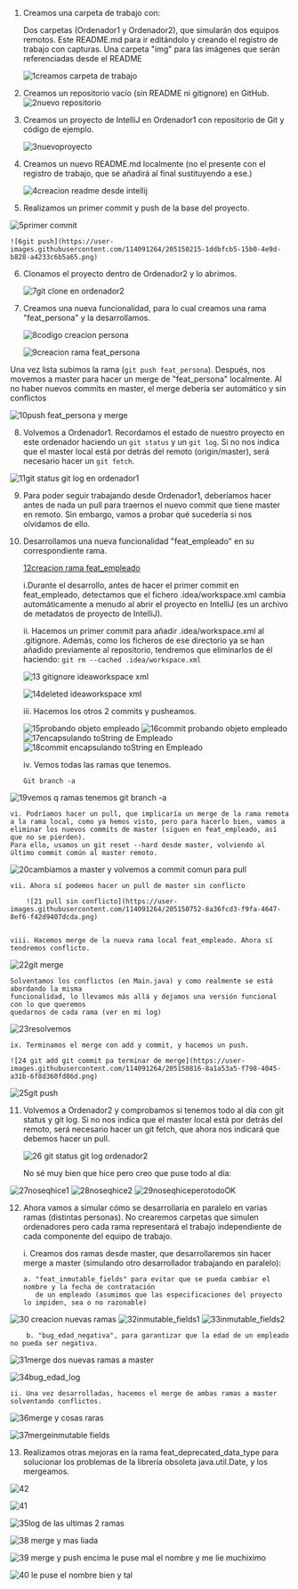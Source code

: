 1. Creamos una carpeta de trabajo con:

    Dos carpetas (Ordenador1 y Ordenador2), que simularán dos equipos remotos.
    Este README.md para ir editándolo y creando el registro de trabajo con capturas.
    Una carpeta "img" para las imágenes que serán referenciadas desde el README
	
	![1creamos carpeta de trabajo](https://user-images.githubusercontent.com/114091264/205150099-257cd4ab-59b4-433a-8626-506ccf518be1.png)

	
2. Creamos un repositorio vacío (sin README ni gitignore) en GitHub.
![2nuevo repositorio](https://user-images.githubusercontent.com/114091264/205150121-6de7a058-0401-41e8-90a0-621ef1de918c.png)

	
3. Creamos un proyecto de IntelliJ en Ordenador1 con repositorio de Git y código de ejemplo. 

	![3nuevoproyecto](https://user-images.githubusercontent.com/114091264/205150138-4291cdea-db16-4f5f-baf7-84a72941f47a.png)


4. Creamos un nuevo README.md localmente (no el presente con el registro de trabajo, que se añadirá al final sustituyendo a ese.)

	![4creacion readme desde intellij](https://user-images.githubusercontent.com/114091264/205150172-e3e90ef5-e720-4d82-a80a-07cd8f0d7e5d.png)


5. Realizamos un primer commit y push de la base del proyecto.

![5primer commit](https://user-images.githubusercontent.com/114091264/205150204-3b8dee29-e74a-4ba0-8d87-b46bae5b8675.png)

	![6git push](https://user-images.githubusercontent.com/114091264/205150215-1ddbfcb5-15b0-4e9d-b828-a4233c6b5a65.png)

	
6. Clonamos el proyecto dentro de Ordenador2 y lo abrimos.

	![7git clone en ordenador2](https://user-images.githubusercontent.com/114091264/205150238-888f5f9e-d3a4-4f0e-ad2e-c54653404df1.png)

	
7. Creamos una nueva funcionalidad, para lo cual creamos una rama "feat_persona" y la desarrollamos. 

	![8codigo creacion persona](https://user-images.githubusercontent.com/114091264/205150273-46a75b6a-39a4-43f7-b7fe-a794e506dbf8.png)

	![9creacion rama feat_persona](https://user-images.githubusercontent.com/114091264/205150288-6c0701f7-4ab2-4347-bb29-eaa877bd105a.png)


Una vez lista subimos la rama (``` git push feat_persona ```). Después, nos movemos a master para hacer un merge de "feat_persona" localmente.
Al no haber nuevos commits en master, el merge debería ser automático y sin conflictos

![10push feat_persona y merge](https://user-images.githubusercontent.com/114091264/205150309-dfb6cfef-f6d9-4fdd-b006-46295c53f5bd.png)


8. Volvemos a Ordenador1. Recordamos el estado de nuestro proyecto en este ordenador haciendo un ``` git status ``` y un ``` git log ```.
Si no nos indica que el master local está por detrás del remoto (origin/master), será necesario hacer un ```git fetch```.

![11git status git log en ordenador1](https://user-images.githubusercontent.com/114091264/205150414-38a1aee2-5614-4fd1-b589-39e0aade83fe.png)


9. Para poder seguir trabajando desde Ordenador1, deberíamos hacer antes de nada un pull para traernos el nuevo commit que tiene master en remoto. 
Sin embargo, vamos a probar qué sucedería si nos olvidamos de ello.

<!-- ☠☠☠☠ -->

10. Desarrollamos una nueva funcionalidad "feat_empleado" en su correspondiente rama.

	[12creacion rama feat_empleado](https://user-images.githubusercontent.com/114091264/205150438-e8abd435-555c-44f2-a6c0-c0a36fa8e199.png)


	i.Durante el desarrollo, antes de hacer el primer commit en feat_empleado, detectamos que el fichero .idea/workspace.xml cambia automáticamente
	a menudo al abrir el proyecto en IntelliJ (es un archivo de metadatos de proyecto de IntelliJ).
	
	ii. Hacemos un primer commit para añadir .idea/workspace.xml al .gitignore.
		Además, como los ficheros de ese directorio ya se han añadido previamente al repositorio, tendremos que eliminarlos de él haciendo:
		``` git rm --cached .idea/workspace.xml ```
		
	![13 gitignore  ideaworkspace xml](https://user-images.githubusercontent.com/114091264/205150490-e7a6c9f6-1cf2-4ae1-8297-6954f68e2c52.png)

	![14deleted  ideaworkspace xml](https://user-images.githubusercontent.com/114091264/205150496-2f636b2e-0beb-4099-ba94-424eb186e6d0.png)

		
	iii. Hacemos los otros 2 commits y pusheamos.
	
	![15probando objeto empleado](https://user-images.githubusercontent.com/114091264/205150539-0d56f31c-abec-4d6b-860e-3e3a4c35369f.png)
	![16commit probando objeto empleado](https://user-images.githubusercontent.com/114091264/205150542-3a107283-b585-4fc2-a939-5b8e7ce0a22f.png)
![17encapsulando toString de Empleado](https://user-images.githubusercontent.com/114091264/205150544-62e13996-2bdf-4381-83ba-a57af8798bd9.png)
	![18commit encapsulando toString en Empleado](https://user-images.githubusercontent.com/114091264/205150535-957e55ee-9c07-474f-a36d-12f270649256.png)


	iv. Vemos todas las ramas que tenemos.
	
	``` Git branch -a ```
	
![19vemos q ramas tenemos git branch -a](https://user-images.githubusercontent.com/114091264/205150699-7f39ea0c-6c16-423c-b039-a9d8d3f614ba.png)

	
	vi. Podríamos hacer un pull, que implicaría un merge de la rama remota a la rama local, como ya hemos visto, pero para hacerlo bien, vamos a eliminar los nuevos commits de master (siguen en feat_empleado, así que no se pierden).
	Para ello, usamos un git reset --hard desde master, volviendo al último commit común al master remoto.
	
![20cambiamos a master y volvemos a commit comun para pull](https://user-images.githubusercontent.com/114091264/205150726-746c9e54-200e-4059-99d6-7837a9ad6d0c.png)

	
	vii. Ahora sí podemos hacer un pull de master sin conflicto
	
		![21 pull sin conflicto](https://user-images.githubusercontent.com/114091264/205150752-8a36fcd3-f9fa-4647-8ef6-f42d9407dcda.png)

		
	viii. Hacemos merge de la nueva rama local feat_empleado. Ahora sí tendremos conflicto.
		
![22git merge](https://user-images.githubusercontent.com/114091264/205150766-8293e195-da4a-4d7c-9f63-50326bd80e58.png)

	
	Solventamos los conflictos (en Main.java) y como realmente se está abordando la misma
	funcionalidad, lo llevamos más allá y dejamos una versión funcional con lo que queremos
	quedarnos de cada rama (ver en mi log)
	
![23resolvemos](https://user-images.githubusercontent.com/114091264/205150795-3e8b3ce6-7ea3-41e1-bd01-767b84e36c6a.png)

	
	ix. Terminamos el merge con add y commit, y hacemos un push.
	
	![24 git add git commit pa terminar de merge](https://user-images.githubusercontent.com/114091264/205150816-8a1a53a5-f798-4045-a31b-6f8d360fd86d.png)
![25git push](https://user-images.githubusercontent.com/114091264/205150819-fa26d435-b6c6-40b5-ad3b-fecbda498720.png)

	
11. Volvemos a Ordenador2 y comprobamos si tenemos todo al día con git status y git log.
Si no nos indica que el master local está por detrás del remoto, será necesario hacer un git fetch, que ahora nos indicará que debemos hacer un pull.

	![26 git status git log ordenador2](https://user-images.githubusercontent.com/114091264/205150843-920a313e-98fc-4b42-a2ce-e7f1a8cad6ea.png)

	
	No sé muy bien que hice pero creo que puse todo al día:
	
![27noseqhice1](https://user-images.githubusercontent.com/114091264/205150935-688a350a-ba66-4680-996b-7419531de217.png)
![28noseqhice2](https://user-images.githubusercontent.com/114091264/205150884-7fd39cb8-0a69-4526-a8ef-f463eab3cd14.png)
![29noseqhiceperotodoOK](https://user-images.githubusercontent.com/114091264/205150881-edf2e6f1-10ad-49b3-9017-fae0c4462cb9.png)
	
12. Ahora vamos a simular cómo se desarrollaría en paralelo en varias ramas (distintas personas).
No crearemos carpetas que simulen ordenadores pero cada rama representará el trabajo independiente de cada componente del equipo de trabajo.

	i. Creamos dos ramas desde master, que desarrollaremos sin hacer merge a master (simulando otro desarrollador trabajando en paralelo):
	
		a. "feat_inmutable_fields" para evitar que se pueda cambiar el nombre y la fecha de contratación
		   de un empleado (asumimos que las especificaciones del proyecto lo impiden, sea o no razonable)
		   
	
![30 creacion nuevas ramas](https://user-images.githubusercontent.com/114091264/205151211-29884bd3-6019-43bf-a88d-f702b2ccc743.png)
![32inmutable_fields1](https://user-images.githubusercontent.com/114091264/205151175-f5e90c61-3903-4504-bb3c-c5394161def8.png)
![33inmutable_fields2](https://user-images.githubusercontent.com/114091264/205151146-6b643553-efd7-4858-a1f6-8e531af49e55.png)


		b. "bug_edad_negativa", para garantizar que la edad de un empleado no pueda ser negativa.
		
![31merge dos nuevas ramas a master](https://user-images.githubusercontent.com/114091264/205151262-caa564eb-c462-42ed-afe9-533332fa6f1e.png)

![34bug_edad_log](https://user-images.githubusercontent.com/114091264/205151291-97386c05-d032-4c0d-8736-9bb54ac731e9.png)

			
		
	ii. Una vez desarrolladas, hacemos el merge de ambas ramas a master solventando conflictos.
	
![36merge y cosas raras](https://user-images.githubusercontent.com/114091264/205151395-2e48734b-1b4e-47a7-926f-cc7b5ea6c6ca.png)

![37mergeinmutable fields](https://user-images.githubusercontent.com/114091264/205151421-00f09dc8-6ce7-4c40-b2a5-89266131ab36.png)

		

13. Realizamos otras mejoras en la rama feat_deprecated_data_type para solucionar los problemas de la librería obsoleta java.util.Date, y los mergeamos.
		
![42](https://user-images.githubusercontent.com/114091264/205151473-825fabb2-5885-4731-b27d-1856c1ca4d54.png)

![41](https://user-images.githubusercontent.com/114091264/205151481-60c6a69a-551c-41c3-adfb-64d89a1fd753.png)

![35log de las ultimas 2 ramas](https://user-images.githubusercontent.com/114091264/205151499-aa95686b-ec1d-493b-8336-3281dad35df6.png)

![38 merge y mas liada](https://user-images.githubusercontent.com/114091264/205151535-ab418193-e5cc-4124-895a-166bcd1e14f0.png)

![39 merge y push encima le puse mal el nombre y me lie muchiximo](https://user-images.githubusercontent.com/114091264/205151551-51927aec-7888-456b-8b2d-63c5dd0cedf2.png)

![40 le puse el nombre bien y tal](https://user-images.githubusercontent.com/114091264/205151571-52bf9b19-5505-4fdf-b73d-5bf72a2540ac.png)


<!-- se ha intentado ☻ -->
